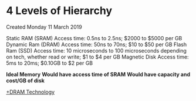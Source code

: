 # 4 Levels of Hierarchy
Created Monday 11 March 2019

Static RAM (SRAM)
Access time: 0.5ns to 2.5ns; $2000 to $5000 per GB
Dynamic Ram (DRAM)
Access time: 50ns to 70ns; $10 to $50 per GB
Flash Ram (SSD)
Access time: 10 microseconds to 100 microseconds depending on tech, whether read or write; $1 to $4 per GB
Magnetic Disk
Access time: 5ms to 20ms; $0.10GB to $2 per GB
	
**Ideal Memory**
**Would have access time of SRAM**
**Would have capacity and cost/GB of disk**
	
[+DRAM Technology](./4_Levels_of_Hierarchy/DRAM_Technology.markdown)



